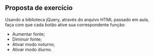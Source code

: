## Proposta de exercício

Usando a biblioteca jQuery, através do arquivo HTML passado em aula, faça com que cada botão ative sua correspondente função:

- Aumentar fonte;
- Diminuir fonte;
- Ativar modo noturno;
- Ativar modo diurno.
